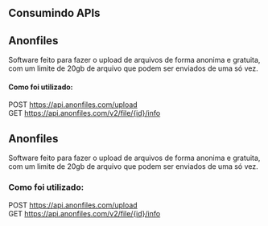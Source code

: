 ## Consumindo APIs

## Anonfiles

Software feito para fazer o upload de arquivos de forma anonima e gratuita, com um limite de 20gb de arquivo que podem ser enviados de uma só vez.

#### Como foi utilizado:

POST https://api.anonfiles.com/upload <br>
GET https://api.anonfiles.com/v2/file/{id}/info <br>

## Anonfiles

Software feito para fazer o upload de arquivos de forma anonima e gratuita, com um limite de 20gb de arquivo que podem ser enviados de uma só vez.

### Como foi utilizado:

POST https://api.anonfiles.com/upload <br>
GET https://api.anonfiles.com/v2/file/{id}/info <br>
